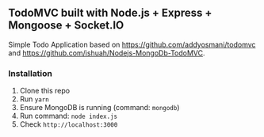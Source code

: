 ## TodoMVC built with Node.js + Express + Mongoose + Socket.IO

Simple Todo Application based on <a href="https://github.com/addyosmani/todomvc">https://github.com/addyosmani/todomvc</a> and <a href="https://github.com/ishuah/Nodejs-MongoDb-TodoMVC">https://github.com/ishuah/Nodejs-MongoDb-TodoMVC</a>.

### Installation

1. Clone this repo
2. Run `yarn`
3. Ensure MongoDB is running (command: `mongodb`)
4. Run command: `node index.js`
5. Check `http://localhost:3000`
